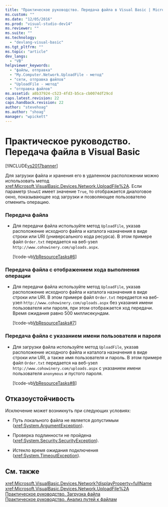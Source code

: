 ```yaml
---
title: "Практическое руководство. Передача файла в Visual Basic | Microsoft Docs"
ms.custom: ""
ms.date: "12/05/2016"
ms.prod: "visual-studio-dev14"
ms.reviewer: ""
ms.suite: ""
ms.technology: 
  - "devlang-visual-basic"
ms.tgt_pltfrm: ""
ms.topic: "article"
dev_langs: 
  - "VB"
helpviewer_keywords: 
  - "файлы, отправка"
  - "My.Computer.Network.UploadFile - метод"
  - "сети, отправка файлов"
  - "UploadFile - метод"
  - "отправка файлов"
ms.assetid: a8b37924-c523-4fd3-b5ca-cb0074df29cd
caps.latest.revision: 22
caps.handback.revision: 22
author: "stevehoag"
ms.author: "shoag"
manager: "wpickett"
---
```

# Практическое руководство. Передача файла в Visual Basic
[!INCLUDE[vs2017banner](../../../../csharp/includes/vs2017banner.md)]

Для загрузки файла и хранения его в удаленном расположении можно использовать метод <xref:Microsoft.VisualBasic.Devices.Network.UploadFile%2A>.  Если параметр `ShowUI` имеет значение `True`, то отображается диалоговое окно, показывающее ход загрузки и позволяющее пользователю отменить операцию.  
  
### Передача файла  
  
-   Для передачи файла используйте метод `UploadFile`, указав расположение исходного файла и каталога назначения в виде строки или URI \(универсального кода ресурса\). В этом примере файл `Order.txt` передается на веб\-узел `http://www.cohowinery.com/uploads.aspx`.  
  
     [!code-vb[VbResourceTasks#6](../../../../visual-basic/developing-apps/programming/computer-resources/codesnippet/VisualBasic/how-to-upload-a-file_1.vb)]  
  
### Передача файла с отображением хода выполнения операции  
  
-   Для передачи файла используйте метод `UploadFile`, указав расположение исходного файла и каталога назначения в виде строки или URI.  В этом примере файл `Order.txt` передается на веб\-узел `http://www.cohowinery.com/uploads.aspx` без указания имени пользователя или пароля, при этом отображается ход передачи. Время ожидания равно 500 миллисекундам.  
  
     [!code-vb[VbResourceTasks#7](../../../../visual-basic/developing-apps/programming/computer-resources/codesnippet/VisualBasic/how-to-upload-a-file_2.vb)]  
  
### Передача файла с указанием имени пользователя и пароля  
  
-   Для загрузки файла используйте метод `UploadFile`, указав расположение исходного файла и каталога назначения в виде строки или URI, а также имя пользователя и пароль.  В этом примере файл `Order.txt` передается на веб\-узел `http://www.cohowinery.com/uploads.aspx` с указанием имени пользователя `anonymous` и пустого пароля.  
  
     [!code-vb[VbResourceTasks#8](../../../../visual-basic/developing-apps/programming/computer-resources/codesnippet/VisualBasic/how-to-upload-a-file_3.vb)]  
  
## Отказоустойчивость  
 Исключение может возникнуть при следующих условиях:  
  
-   Путь локального файла не является допустимым \(<xref:System.ArgumentException>\).  
  
-   Проверка подлинности не пройдена \(<xref:System.Security.SecurityException>\).  
  
-   Истекло время ожидания подключения \(<xref:System.TimeoutException>\).  
  
## См. также  
 <xref:Microsoft.VisualBasic.Devices.Network?displayProperty=fullName>   
 <xref:Microsoft.VisualBasic.Devices.Network.UploadFile%2A>   
 [Практическое руководство. Загрузка файла](../../../../visual-basic/developing-apps/programming/computer-resources/how-to-download-a-file.md)   
 [Практическое руководство. Анализ путей к файлам](../../../../visual-basic/developing-apps/programming/drives-directories-files/how-to-parse-file-paths.md)